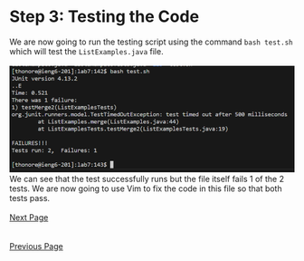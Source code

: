 # Step 3: Testing the Code

We are now going to run the testing script using the command `bash test.sh` which will test the `ListExamples.java` file.  
\
![](lab4_3rdPg.png)
We can see that the test successfully runs but the file itself fails 1 of the 2 tests. We are now going to use Vim to fix the code in this file so that both tests pass.  
\
[Next Page](lab4_4thPG.md)  
\
\
[Previous Page](lab4_2ndPg.md)
